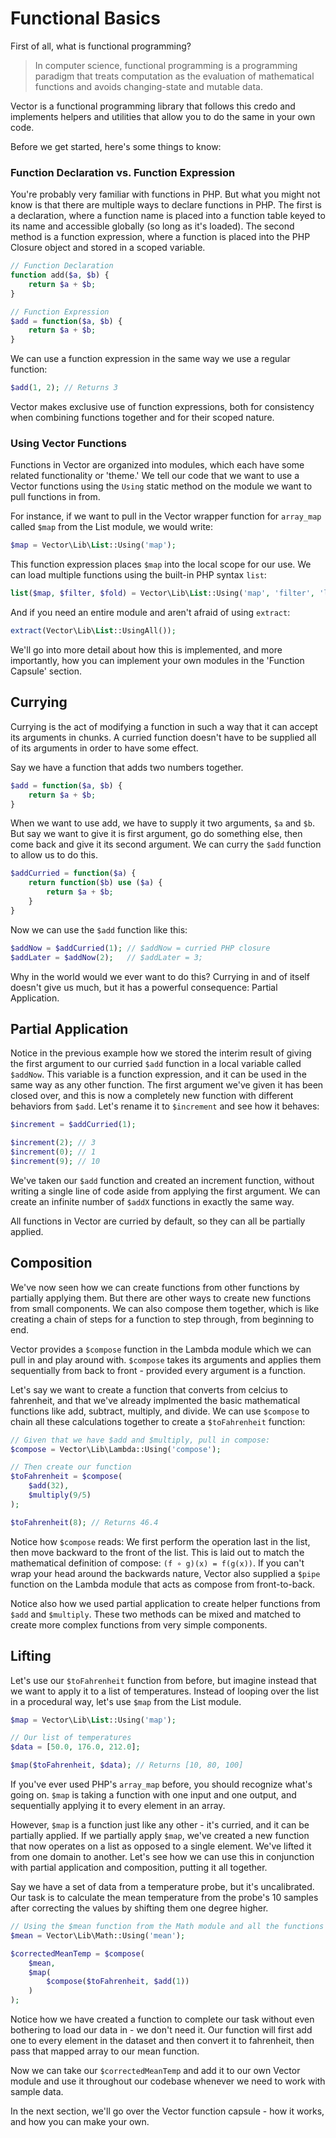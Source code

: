 # Functional Basics

First of all, what is functional programming?

> In computer science, functional programming is a programming paradigm that treats computation
> as the evaluation of mathematical functions and avoids changing-state and mutable data.

Vector is a functional programming library that follows this credo and implements helpers and utilities
that allow you to do the same in your own code.

Before we get started, here's some things to know:

### Function Declaration vs. Function Expression

You're probably very familiar with functions in PHP. But what you might not know is that there are
multiple ways to declare functions in PHP. The first is a declaration, where a function name is placed
into a function table keyed to its name and accessible globally (so long as it's loaded). The second method is
a function expression, where a function is placed into the PHP Closure object and stored in a scoped variable.

```php
// Function Declaration
function add($a, $b) {
    return $a + $b;
}

// Function Expression
$add = function($a, $b) {
    return $a + $b;
}
```

We can use a function expression in the same way we use a regular function:

```php
$add(1, 2); // Returns 3
```

Vector makes exclusive use of function expressions, both for consistency when combining functions together
and for their scoped nature.

### Using Vector Functions

Functions in Vector are organized into modules, which each have some related functionality or 'theme.' We tell our code
that we want to use a Vector functions using the `Using` static method on the module we want to pull functions in from.

For instance, if we want to pull in the Vector wrapper function for `array_map` called `$map` from the List module, we would
write:

```php
$map = Vector\Lib\List::Using('map');
```

This function expression places `$map` into the local scope for our use. We can load multiple functions using the built-in PHP syntax `list`:

```php
list($map, $filter, $fold) = Vector\Lib\List::Using('map', 'filter', 'list');
```

And if you need an entire module and aren't afraid of using `extract`:

```php
extract(Vector\Lib\List::UsingAll());
```

We'll go into more detail about how this is implemented, and more importantly, how you can implement your own modules in the 'Function Capsule' section.

## Currying

Currying is the act of modifying a function in such a way that it can accept its arguments in chunks. A curried function
doesn't have to be supplied all of its arguments in order to have some effect.

Say we have a function that adds two numbers together.

```php
$add = function($a, $b) {
    return $a + $b;
}
```

When we want to use add, we have to supply it two arguments, `$a` and `$b`. But say we want to give it is first argument,
go do something else, then come back and give it its second argument. We can curry the `$add` function to allow us to do this.

```php
$addCurried = function($a) {
    return function($b) use ($a) {
        return $a + $b;
    }
}
```

Now we can use the `$add` function like this:

```php
$addNow = $addCurried(1); // $addNow = curried PHP closure
$addLater = $addNow(2);   // $addLater = 3;
```

Why in the world would we ever want to do this? Currying in and of itself doesn't give us much,
but it has a powerful consequence: Partial Application.

## Partial Application

Notice in the previous example how we stored the interim result of giving the first argument to our curried `$add` function in a local variable
called `$addNow`. This variable is a function expression, and it can be used in the same way as any other function. The first argument we've given
it has been closed over, and this is now a completely new function with different behaviors from `$add`. Let's rename it to `$increment` and see how it behaves:

```php
$increment = $addCurried(1);

$increment(2); // 3
$increment(0); // 1
$increment(9); // 10
```

We've taken our `$add` function and created an increment function, without writing a single line of code aside from applying the first argument. We can create an infinite
number of `$addX` functions in exactly the same way.

All functions in Vector are curried by default, so they can all be partially applied.

## Composition

We've now seen how we can create functions from other functions by partially applying them. But there are other ways to create new functions from small components.
We can also compose them together, which is like creating a chain of steps for a function to step through, from beginning to end.

Vector provides a `$compose` function in the Lambda module which we can pull in and play around with. `$compose` takes its arguments and applies them sequentially from
back to front - provided every argument is a function.

Let's say we want to create a function that converts from celcius to fahrenheit, and that we've already implmented the basic mathematical functions like
add, subtract, multiply, and divide. We can use `$compose` to chain all these calculations together to create a `$toFahrenheit` function:

```php
// Given that we have $add and $multiply, pull in compose:
$compose = Vector\Lib\Lambda::Using('compose');

// Then create our function
$toFahrenheit = $compose(
    $add(32),
    $multiply(9/5)
);

$toFahrenheit(8); // Returns 46.4
```

Notice how `$compose` reads: We first perform the operation last in the list, then move backward to the front of the list. This is laid out to match the mathematical definition
of compose: `(f ∘ g)(x) = f(g(x))`. If you can't wrap your head around the backwards nature, Vector also supplied a `$pipe` function on the Lambda module that acts as compose
from front-to-back.

Notice also how we used partial application to create helper functions from `$add` and `$multiply`. These two methods
can be mixed and matched to create more complex functions from very simple components.

## Lifting

Let's use our `$toFahrenheit` function from before, but imagine instead that we want to apply it to a list of temperatures. Instead of looping over the
list in a procedural way, let's use `$map` from the List module.

```php
$map = Vector\Lib\List::Using('map');

// Our list of temperatures
$data = [50.0, 176.0, 212.0];

$map($toFahrenheit, $data); // Returns [10, 80, 100]
```

If you've ever used PHP's `array_map` before, you should recognize what's going on. `$map` is taking a function with one input and one output, and sequentially
applying it to every element in an array.

However, `$map` is a function just like any other - it's curried, and it can be partially applied. If we partially apply `$map`, we've created a new function that now operates
on a list as opposed to a single element. We've lifted it from one domain to another. Let's see how we can use this in conjunction with partial application and composition, putting
it all together.

Say we have a set of data from a temperature probe, but it's uncalibrated. Our task is to calculate the mean temperature from the probe's 10 samples after correcting the values by shifting
them one degree higher.

```php
// Using the $mean function from the Math module and all the functions we've made so far
$mean = Vector\Lib\Math::Using('mean');

$correctedMeanTemp = $compose(
    $mean,
    $map(
        $compose($toFahrenheit, $add(1))
    )
);
```

Notice how we have created a function to complete our task without even bothering to load our data in - we don't need it. Our function will first
add one to every element in the dataset and then convert it to fahrenheit, then pass that mapped array to our mean function.

Now we can take our `$correctedMeanTemp` and add it to our own Vector module and use it throughout our codebase whenever we need to work with sample data.

In the next section, we'll go over the Vector function capsule - how it works, and how you can make your own.
